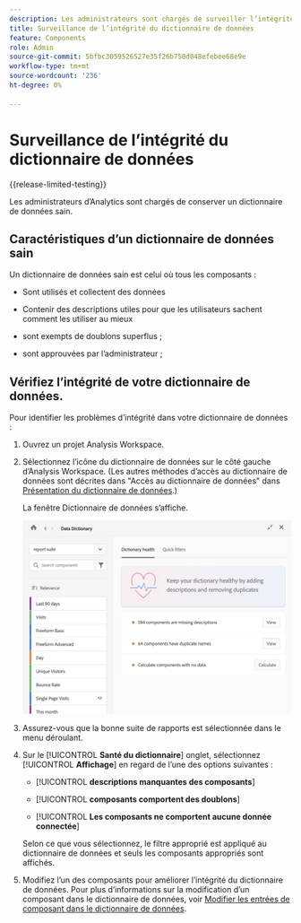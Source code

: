 ```yaml
---
description: Les administrateurs sont chargés de surveiller l’intégrité du dictionnaire de données. Cela inclut le fait de savoir si les composants collectent des données, sont approuvés, contiennent des descriptions et sont exempts de doublons.
title: Surveillance de l’intégrité du dictionnaire de données
feature: Components
role: Admin
source-git-commit: 5bfbc3059526527e35f26b750d048efebee68e9e
workflow-type: tm+mt
source-wordcount: '236'
ht-degree: 0%

---
```


# Surveillance de l’intégrité du dictionnaire de données

{{release-limited-testing}}

Les administrateurs d’Analytics sont chargés de conserver un dictionnaire de données sain.

## Caractéristiques d’un dictionnaire de données sain

Un dictionnaire de données sain est celui où tous les composants :

* Sont utilisés et collectent des données

* Contenir des descriptions utiles pour que les utilisateurs sachent comment les utiliser au mieux

* sont exempts de doublons superflus ;

* sont approuvées par l’administrateur ;

## Vérifiez l’intégrité de votre dictionnaire de données.

Pour identifier les problèmes d’intégrité dans votre dictionnaire de données :

1. Ouvrez un projet Analysis Workspace.

1. Sélectionnez l’icône du dictionnaire de données sur le côté gauche d’Analysis Workspace. (Les autres méthodes d’accès au dictionnaire de données sont décrites dans &quot;Accès au dictionnaire de données&quot; dans [Présentation du dictionnaire de données](/help/analyze/analysis-workspace/components/data-dictionary/data-dictionary-overview.md).)

   La fenêtre Dictionnaire de données s’affiche.

   ![Vue d’administration du dictionnaire de données](assets/data-dictionary-admin.png)

1. Assurez-vous que la bonne suite de rapports est sélectionnée dans le menu déroulant.

1. Sur le [!UICONTROL **Santé du dictionnaire**] onglet, sélectionnez [!UICONTROL **Affichage**] en regard de l’une des options suivantes :

   * [!UICONTROL **descriptions manquantes des composants**]

   * [!UICONTROL **composants comportent des doublons**]

   * [!UICONTROL **Les composants ne comportent aucune donnée connectée**]

   Selon ce que vous sélectionnez, le filtre approprié est appliqué au dictionnaire de données et seuls les composants appropriés sont affichés.

1. Modifiez l’un des composants pour améliorer l’intégrité du dictionnaire de données. Pour plus d’informations sur la modification d’un composant dans le dictionnaire de données, voir [Modifier les entrées de composant dans le dictionnaire de données](/help/analyze/analysis-workspace/components/data-dictionary/edit-entries-data-dictionary.md).